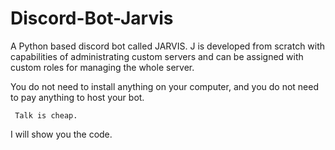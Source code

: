 # Discord-Bot-Jarvis
A Python based discord bot called JARVIS. J is developed from scratch with capabilities of administrating custom servers and can be assigned with custom roles for managing the whole server.

You do not need to install anything on your computer, and you do not need to pay anything to host your bot. 

     Talk is cheap.
I will show you the code.

